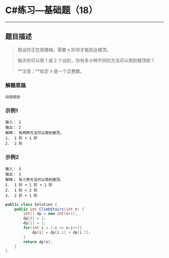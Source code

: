 #  C#练习—基础题（18）

***
##  题目描述
> 假设你正在爬楼梯。需要 *n* 阶你才能到达楼顶。
>
> 每次你可以爬 1 或 2 个台阶。你有多少种不同的方法可以爬到楼顶呢？
>
> **注意：**给定 *n* 是一个正整数。

### 解题思路
```
动态规划
```
### 示例1
```
输入： 2
输出： 2
解释： 有两种方法可以爬到楼顶。
1.  1 阶 + 1 阶
2.  2 阶
```
### 示例2
```
输入： 3
输出： 3
解释： 有三种方法可以爬到楼顶。
1.  1 阶 + 1 阶 + 1 阶
2.  1 阶 + 2 阶
3.  2 阶 + 1 阶
```
```C#
public class Solution {
    public int ClimbStairs(int n) {
		int[] dp = new int[n+1];
        dp[0] = 1;
        dp[1] = 1;
        for(int i = 2;i <= n;i++){
            dp[i] = dp[i-1] + dp[i-2];
        }
        return dp[n];
    }
}
```

